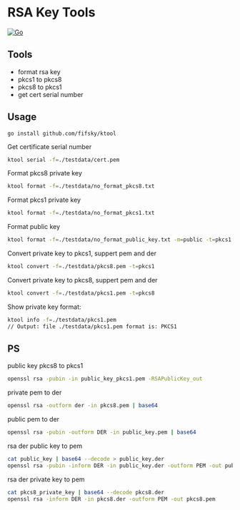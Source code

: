 # RSA Key Tools

[![Go](https://github.com/fifsky/ktool/actions/workflows/go.yml/badge.svg)](https://github.com/fifsky/ktool/actions/workflows/go.yml)

## Tools
 - format rsa key
 - pkcs1 to pkcs8
 - pkcs8 to pkcs1
 - get cert serial number

## Usage

```text
go install github.com/fifsky/ktool
```

Get certificate serial number
```bash
ktool serial -f=./testdata/cert.pem
```

Format pkcs8 private key
```bash
ktool format -f=./testdata/no_format_pkcs8.txt
```

Format pkcs1 private key
```bash
ktool format -f=./testdata/no_format_pkcs1.txt
```

Format public key
```bash
ktool format -f=./testdata/no_format_public_key.txt -m=public -t=pkcs1
```

Convert private key to pkcs1, suppert pem and der
```bash
ktool convert -f=./testdata/pkcs8.pem -t=pkcs1
```

Convert private key to pkcs8, suppert pem and der
```bash
ktool convert -f=./testdata/pkcs1.pem -t=pkcs8
```

Show private key format:
```bash
ktool info -f=./testdata/pkcs1.pem
// Output: file ./testdata/pkcs1.pem format is: PKCS1
```


## PS

public key pkcs8 to pkcs1
```bash
openssl rsa -pubin -in public_key_pkcs1.pem -RSAPublicKey_out
```

private pem to der
```bash
openssl rsa -outform der -in pkcs8.pem | base64
```

public pem to der
```bash
openssl rsa -pubin -outform DER -in public_key.pem | base64
```

rsa der public key to pem
```bash
cat public_key | base64 --decode > public_key.der
openssl rsa -pubin -inform DER -in public_key.der -outform PEM -out public_key.pem
```

rsa der private key to pem
```bash
cat pkcs8_private_key | base64 --decode pkcs8.der
openssl rsa -inform DER -in pkcs8.der -outform PEM -out pkcs8.pem
```
